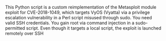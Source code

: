 This Python script is a custom reimplementation of the Metasploit module exploit for CVE-2018-1049, which targets VyOS (Vyatta) via a privilege escalation vulnerability in a Perl script misused through sudo.
You need valid SSH credentials.
You gain root via command injection in a sudo-permitted script.
Even though it targets a local script, the exploit is launched remotely over SSH
